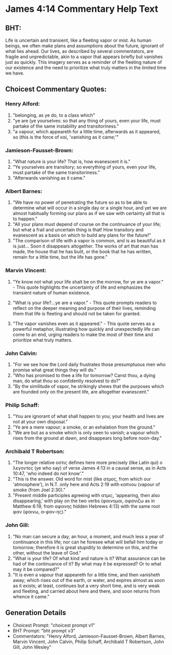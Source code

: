 # James 4:14 Commentary Help Text

## BHT:
Life is uncertain and transient, like a fleeting vapor or mist. As human beings, we often make plans and assumptions about the future, ignorant of what lies ahead. Our lives, as described by several commentators, are fragile and unpredictable, akin to a vapor that appears briefly but vanishes just as quickly. This imagery serves as a reminder of the fleeting nature of our existence and the need to prioritize what truly matters in the limited time we have.

## Choicest Commentary Quotes:
### Henry Alford:
1. "belonging, as ye do, to a class which"
2. "ye are (ye yourselves: so that any thing of yours, even your life, must partake of the same instability and transitoriness."
3. "a vapour, which appeareth for a little time, afterwards as it appeared, so (this is the force of καί, 'vanishing as it came;'"

### Jamieson-Fausset-Brown:
1. "What nature is your life? That is, how evanescent it is."
2. "Ye yourselves are transitory; so everything of yours, even your life, must partake of the same transitoriness."
3. "Afterwards vanishing as it came."

### Albert Barnes:
1. "We have no power of penetrating the future so as to be able to determine what will occur in a single day or a single hour, and yet we are almost habitually forming our plans as if we saw with certainty all that is to happen."
2. "All your plans must depend of course on the continuance of your life; but what a frail and uncertain thing is that! How transitory and evanescent as a basis on which to build any plans for the future!"
3. "The comparison of life with a vapor is common, and is as beautiful as it is just... Soon it disappears altogether. The works of art that man has made, the house that he has built, or the book that he has written, remain for a little time, but the life has gone."

### Marvin Vincent:
1. "Ye know not what your life shalt be on the morrow, for ye are a vapor." - This quote highlights the uncertainty of life and emphasizes the transient nature of human existence.

2. "What is your life?...ye are a vapor." - This quote prompts readers to reflect on the deeper meaning and purpose of their lives, reminding them that life is fleeting and should not be taken for granted.

3. "The vapor vanishes even as it appeared." - This quote serves as a powerful metaphor, illustrating how quickly and unexpectedly life can come to an end, urging readers to make the most of their time and prioritize what truly matters.

### John Calvin:
1. "For we see how the Lord daily frustrates those presumptuous men who promise what great things they will do."
2. "Who has promised to thee a life for tomorrow? Canst thou, a dying man, do what thou so confidently resolvest to do?"
3. "By the similitude of vapor, he strikingly shews that the purposes which are founded only on the present life, are altogether evanescent."

### Philip Schaff:
1. "You are ignorant of what shall happen to you; your health and lives are not at your own disposal."
2. "Ye are a mere vapour; a smoke, or an exhalation from the ground."
3. "We are but as a smoke which is only seen to vanish; a vapour which rises from the ground at dawn, and disappears long before noon-day."

### Archibald T Robertson:
1. "The longer relative οστις defines here more precisely (like Latin qui) ο λεγοντες (ye who say) of verse James 4:13 in a causal sense, as in Acts 10:47, 'who indeed do not know'." 
2. "This is the answer. Old word for mist (like ατμος, from which our 'atmosphere'), in N.T. only here and Acts 2:19 with καπνου (vapour of smoke (from Joel 2:30)." 
3. "Present middle participles agreeing with ατμις, 'appearing, then also disappearing,' with play on the two verbs (φαινομαι, αφανιζω as in Matthew 6:19, from αφανης hidden Hebrews 4:13) with the same root φαν (φαινω, α-φαν-ης)."

### John Gill:
1. "No man can secure a day, an hour, a moment, and much less a year of continuance in this life; nor can he foresee what will befall him today or tomorrow; therefore it is great stupidity to determine on this, and the other, without the leave of God."
2. "What is your life? Of what kind and nature is it? What assurance can be had of the continuance of it? By what may it be expressed? Or to what may it be compared?"
3. "It is even a vapour that appeareth for a little time, and then vanisheth away; which rises out of the earth, or water, and expires almost as soon as it exists; at least, continues but a very short time, and is very weak and fleeting, and carried about here and there, and soon returns from whence it came."


## Generation Details
- Choicest Prompt: "choicest prompt v1"
- BHT Prompt: "bht prompt v3"
- Commentators: "Henry Alford, Jamieson-Fausset-Brown, Albert Barnes, Marvin Vincent, John Calvin, Philip Schaff, Archibald T Robertson, John Gill, John Wesley"
